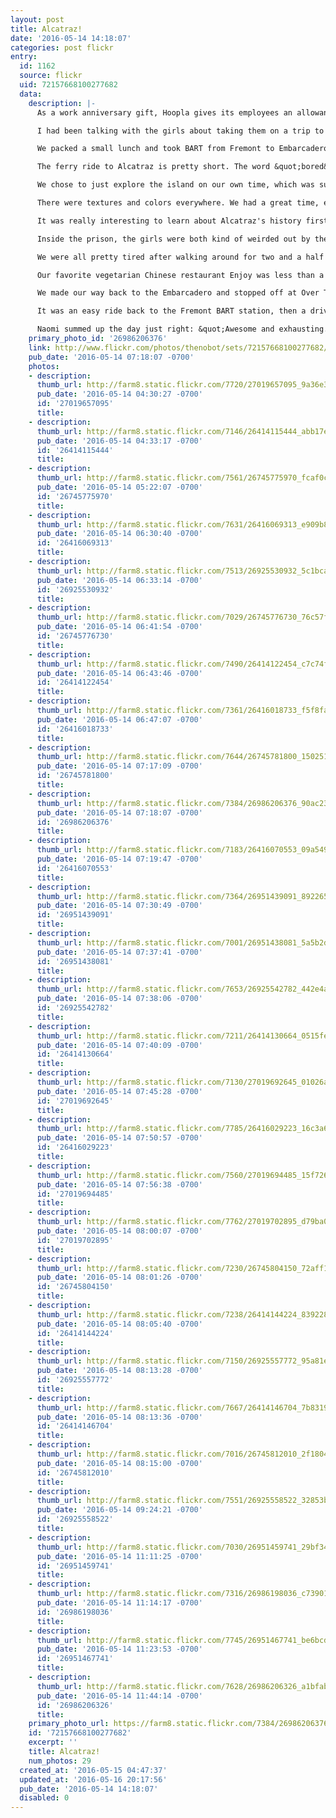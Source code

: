 ```yaml
---
layout: post
title: Alcatraz!
date: '2016-05-14 14:18:07'
categories: post flickr
entry:
  id: 1162
  source: flickr
  uid: 72157668100277682
  data:
    description: |-
      As a work anniversary gift, Hoopla gives its employees an allowance toward a Blueboard.com gift. <a href="https://www.blueboard.com/">Blueboard is an experiential concierge service</a>, so they work with you to put together a fun day from a wide range of choices. Working with them was a real pleasure, and I highly recommend their service.

      I had been talking with the girls about taking them on a trip to Alcatraz, so here was a great opportunity to have Blueboard purchase the tickets for me and set up reservations for a nice meal.

      We packed a small lunch and took BART from Fremont to Embarcadero station, then walked to Pier 33. We took our time and still got there with plenty of time to get a snack.

      The ferry ride to Alcatraz is pretty short. The word &quot;bored&quot; was never uttered by either of the girls.

      We chose to just explore the island on our own time, which was super fun. We wandered looking at the beautiful flowers and surprising bird life. There were gulls and cormorants nesting on the ground, and white herons nesting in trees only a few feet from the roads and paths.

      There were textures and colors everywhere. We had a great time, each of us armed with a camera, getting creative with our shots.

      It was really interesting to learn about Alcatraz's history first as a fortress, then a prison, then a site for Native Americans to protest their treatment by the US government. Evidence of all of these past lives is still present there.

      Inside the prison, the girls were both kind of weirded out by the inside of the prison, especially the cells. Pretty sure they'll lead a life far away from crime as a result.

      We were all pretty tired after walking around for two and a half hours, so we took the 4:15pm ferry back to San Francisco.

      Our favorite vegetarian Chinese restaurant Enjoy was less than a mile away, so we headed that way for an early-ish dinner. This was a loooooong walk for us all. Naomi got to ride on my shoulders for the last quarter mile. But once we got there, dinner was delicious as always. The fake meat is a real novelty for the girls.

      We made our way back to the Embarcadero and stopped off at Over The Moon for a treat. They make some amazing ice cream and serve it on cookies they make. Marina had honey lavender ice cream between two snickerdoodles, and Naomi had caramel cookie dough in a chocolate chip cookie bowl. Both were really really good.

      It was an easy ride back to the Fremont BART station, then a drive home and straight to bed.

      Naomi summed up the day just right: &quot;Awesome and exhausting.&quot; Yep.
    primary_photo_id: '26986206376'
    link: http://www.flickr.com/photos/thenobot/sets/72157668100277682/
    pub_date: '2016-05-14 07:18:07 -0700'
    photos:
    - description: 
      thumb_url: http://farm8.static.flickr.com/7720/27019657095_9a36e3e693_s.jpg
      pub_date: '2016-05-14 04:30:27 -0700'
      id: '27019657095'
      title: 
    - description: 
      thumb_url: http://farm8.static.flickr.com/7146/26414115444_abb17e7f65_s.jpg
      pub_date: '2016-05-14 04:33:17 -0700'
      id: '26414115444'
      title: 
    - description: 
      thumb_url: http://farm8.static.flickr.com/7561/26745775970_fcaf0cd1a3_s.jpg
      pub_date: '2016-05-14 05:22:07 -0700'
      id: '26745775970'
      title: 
    - description: 
      thumb_url: http://farm8.static.flickr.com/7631/26416069313_e909b806bb_s.jpg
      pub_date: '2016-05-14 06:30:40 -0700'
      id: '26416069313'
      title: 
    - description: 
      thumb_url: http://farm8.static.flickr.com/7513/26925530932_5c1bca045e_s.jpg
      pub_date: '2016-05-14 06:33:14 -0700'
      id: '26925530932'
      title: 
    - description: 
      thumb_url: http://farm8.static.flickr.com/7029/26745776730_76c57fc52e_s.jpg
      pub_date: '2016-05-14 06:41:54 -0700'
      id: '26745776730'
      title: 
    - description: 
      thumb_url: http://farm8.static.flickr.com/7490/26414122454_c7c74f67f7_s.jpg
      pub_date: '2016-05-14 06:43:46 -0700'
      id: '26414122454'
      title: 
    - description: 
      thumb_url: http://farm8.static.flickr.com/7361/26416018733_f5f8faafe4_s.jpg
      pub_date: '2016-05-14 06:47:07 -0700'
      id: '26416018733'
      title: 
    - description: 
      thumb_url: http://farm8.static.flickr.com/7644/26745781800_150251188d_s.jpg
      pub_date: '2016-05-14 07:17:09 -0700'
      id: '26745781800'
      title: 
    - description: 
      thumb_url: http://farm8.static.flickr.com/7384/26986206376_90ac23037b_s.jpg
      pub_date: '2016-05-14 07:18:07 -0700'
      id: '26986206376'
      title: 
    - description: 
      thumb_url: http://farm8.static.flickr.com/7183/26416070553_09a5492ee7_s.jpg
      pub_date: '2016-05-14 07:19:47 -0700'
      id: '26416070553'
      title: 
    - description: 
      thumb_url: http://farm8.static.flickr.com/7364/26951439091_892265cbab_s.jpg
      pub_date: '2016-05-14 07:30:49 -0700'
      id: '26951439091'
      title: 
    - description: 
      thumb_url: http://farm8.static.flickr.com/7001/26951438081_5a5b2d0356_s.jpg
      pub_date: '2016-05-14 07:37:41 -0700'
      id: '26951438081'
      title: 
    - description: 
      thumb_url: http://farm8.static.flickr.com/7653/26925542782_442e4aef2c_s.jpg
      pub_date: '2016-05-14 07:38:06 -0700'
      id: '26925542782'
      title: 
    - description: 
      thumb_url: http://farm8.static.flickr.com/7211/26414130664_0515fe2c14_s.jpg
      pub_date: '2016-05-14 07:40:09 -0700'
      id: '26414130664'
      title: 
    - description: 
      thumb_url: http://farm8.static.flickr.com/7130/27019692645_01026a5fc9_s.jpg
      pub_date: '2016-05-14 07:45:28 -0700'
      id: '27019692645'
      title: 
    - description: 
      thumb_url: http://farm8.static.flickr.com/7785/26416029223_16c3a64a1b_s.jpg
      pub_date: '2016-05-14 07:50:57 -0700'
      id: '26416029223'
      title: 
    - description: 
      thumb_url: http://farm8.static.flickr.com/7560/27019694485_15f72687d2_s.jpg
      pub_date: '2016-05-14 07:56:38 -0700'
      id: '27019694485'
      title: 
    - description: 
      thumb_url: http://farm8.static.flickr.com/7762/27019702895_d79ba0a761_s.jpg
      pub_date: '2016-05-14 08:00:07 -0700'
      id: '27019702895'
      title: 
    - description: 
      thumb_url: http://farm8.static.flickr.com/7230/26745804150_72aff107c6_s.jpg
      pub_date: '2016-05-14 08:01:26 -0700'
      id: '26745804150'
      title: 
    - description: 
      thumb_url: http://farm8.static.flickr.com/7238/26414144224_839228a411_s.jpg
      pub_date: '2016-05-14 08:05:40 -0700'
      id: '26414144224'
      title: 
    - description: 
      thumb_url: http://farm8.static.flickr.com/7150/26925557772_95a81eb0bd_s.jpg
      pub_date: '2016-05-14 08:13:28 -0700'
      id: '26925557772'
      title: 
    - description: 
      thumb_url: http://farm8.static.flickr.com/7667/26414146704_7b83192fc6_s.jpg
      pub_date: '2016-05-14 08:13:36 -0700'
      id: '26414146704'
      title: 
    - description: 
      thumb_url: http://farm8.static.flickr.com/7016/26745812010_2f1804d4e5_s.jpg
      pub_date: '2016-05-14 08:15:00 -0700'
      id: '26745812010'
      title: 
    - description: 
      thumb_url: http://farm8.static.flickr.com/7551/26925558522_32853bc00d_s.jpg
      pub_date: '2016-05-14 09:24:21 -0700'
      id: '26925558522'
      title: 
    - description: 
      thumb_url: http://farm8.static.flickr.com/7030/26951459741_29bf348c4c_s.jpg
      pub_date: '2016-05-14 11:11:25 -0700'
      id: '26951459741'
      title: 
    - description: 
      thumb_url: http://farm8.static.flickr.com/7316/26986198036_c73901cdfb_s.jpg
      pub_date: '2016-05-14 11:14:17 -0700'
      id: '26986198036'
      title: 
    - description: 
      thumb_url: http://farm8.static.flickr.com/7745/26951467741_be6bcd2a7b_s.jpg
      pub_date: '2016-05-14 11:23:53 -0700'
      id: '26951467741'
      title: 
    - description: 
      thumb_url: http://farm8.static.flickr.com/7628/26986206326_a1bfab838a_s.jpg
      pub_date: '2016-05-14 11:44:14 -0700'
      id: '26986206326'
      title: 
    primary_photo_url: https://farm8.static.flickr.com/7384/26986206376_90ac23037b_m.jpg
    id: '72157668100277682'
    excerpt: ''
    title: Alcatraz!
    num_photos: 29
  created_at: '2016-05-15 04:47:37'
  updated_at: '2016-05-16 20:17:56'
  pub_date: '2016-05-14 14:18:07'
  disabled: 0
---
```

